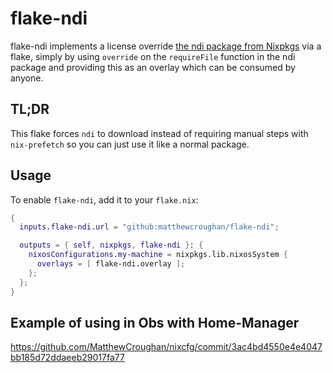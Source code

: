 # flake-ndi
flake-ndi implements a license override [the ndi package from
Nixpkgs](https://github.com/NixOS/nixpkgs/blob/nixos-21.05/pkgs/development/libraries/ndi/default.nix#L56)
via a flake, simply by using `override` on the `requireFile` function in the ndi
package and providing this as an overlay which can be consumed by anyone.

## TL;DR

This flake forces `ndi` to download instead of requiring manual steps with
`nix-prefetch` so you can just use it like a normal package.

## Usage

To enable `flake-ndi`, add it to your `flake.nix`:

```nix
{
  inputs.flake-ndi.url = "github:matthewcroughan/flake-ndi";

  outputs = { self, nixpkgs, flake-ndi }: {
    nixosConfigurations.my-machine = nixpkgs.lib.nixosSystem {
      overlays = [ flake-ndi.overlay ];
    };
  };
}
```

## Example of using in Obs with Home-Manager

https://github.com/MatthewCroughan/nixcfg/commit/3ac4bd4550e4e4047bb185d72ddaeeb29017fa77
